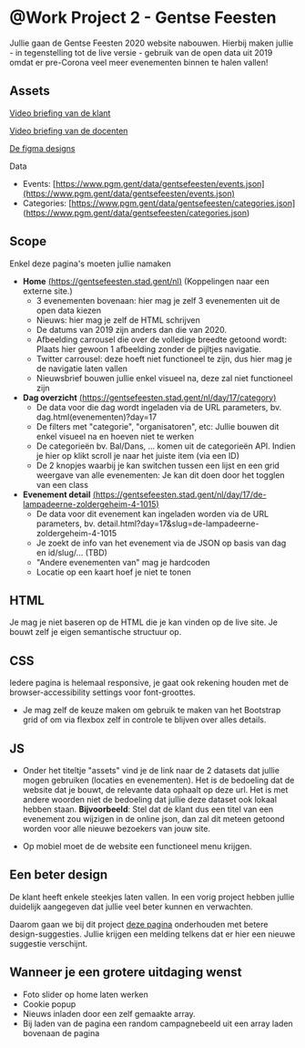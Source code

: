 # @Work Project 2 - Gentse Feesten

Jullie gaan de Gentse Feesten 2020 website nabouwen. 
Hierbij maken jullie - in tegenstelling tot de live versie - gebruik van de open data uit 2019 omdat er pre-Corona veel meer evenementen binnen te halen vallen!

 

## Assets
[Video briefing van de klant](https://web.microsoftstream.com/video/95915aa8-4873-4cc4-9bf9-2401a25b7195)

[Video briefing van de docenten](https://web.microsoftstream.com/video/98120d9f-5921-49aa-8480-b3b1b0e5f63f)

[De figma designs](https://www.figma.com/file/332mL4msFQ1APzINPGQ73d/Gentse-Feesten-2020---Artevelde?node-id=193%3A3235)

Data

- Events: [https://www.pgm.gent/data/gentsefeesten/events.json](https://www.pgm.gent/data/gentsefeesten/events.json)
- Categories: [https://www.pgm.gent/data/gentsefeesten/categories.json] (https://www.pgm.gent/data/gentsefeesten/categories.json)
 

## Scope
Enkel deze pagina's moeten jullie namaken

- **Home** [(https://gentsefeesten.stad.gent/nl)](https://gentsefeesten.stad.gent/nl) (Koppelingen naar een externe site.)
    - 3 evenementen bovenaan: hier mag je zelf 3 evenementen uit de open data kiezen
    - Nieuws: hier mag je zelf de HTML schrijven
    - De datums van 2019 zijn anders dan die van 2020.
    - Afbeelding carrousel die over de volledige breedte getoond wordt: Plaats hier gewoon 1 afbeelding zonder de pijltjes navigatie.
    - Twitter carrousel: deze hoeft niet functioneel te zijn, dus hier mag je de navigatie laten vallen
    - Nieuwsbrief bouwen jullie enkel visueel na, deze zal niet functioneel zijn
- **Dag overzicht** [(https://gentsefeesten.stad.gent/nl/day/17/category)](https://gentsefeesten.stad.gent/nl/day/17/category)
    - De data voor die dag wordt ingeladen via de URL parameters, bv. dag.html(evenementen)?day=17
    - De filters met "categorie", "organisatoren", etc: Jullie bouwen dit enkel visueel na en hoeven niet te werken
    - De categorieën bv. Bal/Dans, ... komen uit de categorieën API. Indien je hier op klikt scroll je naar het juiste item (via een ID)
    - De 2 knopjes waarbij je kan switchen tussen een lijst en een grid weergave van alle evenementen: Je kan dit doen door het togglen van een class
- **Evenement detail** [(https://gentsefeesten.stad.gent/nl/day/17/de-lampadeerne-zoldergeheim-4-1015)](https://gentsefeesten.stad.gent/nl/day/17/de-lampadeerne-zoldergeheim-4-1015)
    - De data voor dit evenement kan ingeladen worden via de URL parameters, bv. detail.html?day=17&slug=de-lampadeerne-zoldergeheim-4-1015
    - Je zoekt de info van het evenement via de JSON op basis van dag en id/slug/... (TBD)
    - "Andere evenementen van" mag je hardcoden
    - Locatie op een kaart hoef je niet te tonen
 

## HTML
Je mag je niet baseren op de HTML die je kan vinden op de live site. Je bouwt zelf je eigen semantische structuur op.

 

## CSS
Iedere pagina is helemaal responsive, je gaat ook rekening houden met de browser-accessibility settings voor font-groottes. 

- Je mag zelf de keuze maken om gebruik te maken van het Bootstrap grid of om via flexbox zelf in controle te blijven over alles details. 
 

## JS
- Onder het titeltje "assets" vind je de link naar de 2 datasets dat jullie mogen gebruiken (locaties en evenementen). Het is de bedoeling dat de website dat je bouwt, de relevante data ophaalt op deze url. Het is met andere woorden niet de bedoeling dat jullie deze dataset ook lokaal hebben staan.
**Bijvoorbeeld**: Stel dat de klant dus een titel van een evenement zou wijzigen in de online json, dan zal dit meteen getoond worden voor alle nieuwe bezoekers van jouw site.

- Op mobiel moet de de website een functioneel menu krijgen. 
 

## Een beter design
De klant heeft enkele steekjes laten vallen. In een vorig project hebben jullie duidelijk aangegeven dat jullie veel beter kunnen en verwachten. 

Daarom gaan we bij dit project [deze pagina](https://arteveldehogeschool.instructure.com/courses/12011/pages/een-beter-design-voor-gentse-feesten?module_item_id=587485) onderhouden met betere design-suggesties. Jullie krijgen een melding telkens dat er hier een nieuwe suggestie verschijnt. 

 

## Wanneer je een grotere uitdaging wenst
- Foto slider op home laten werken
- Cookie popup
- Nieuws inladen door een zelf gemaakte array.
- Bij laden van de pagina een random campagnebeeld uit een array laden bovenaan de pagina
 
